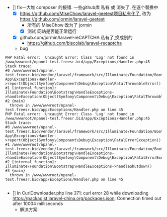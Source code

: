 - [] fix一大堆 composer 的报错. 一些github库 私有 或 消失了, 在逐个替换中
    - [x] https://github.com/MIseChow/laravel-geetest项目私有化了, 改为 https://github.com/jormin/laravel-geetest
        - 所有的 MIseChow 改为了 jormin
        - [x] 测试 网站是否能正常运行

    - [x] github.com/jormin/laravel-reCAPTCHA 私有了,换成别的
        - https://github.com/biscolab/laravel-recaptcha
    - bug

```shell
PHP Fatal error:  Uncaught Error: Class 'Log' not found in /www/wwwroot/npanel-test.freesr.bid/app/Exceptions/Handler.php:45
Stack trace:
#0 /www/wwwroot/npanel-test.freesr.bid/vendor/laravel/framework/src/Illuminate/Foundation/Bootstrap/HandleExceptions.php(81): App\Exceptions\Handler->report(Object(Symfony\Component\Debug\Exception\FatalThrowableError))
#1 [internal function]: Illuminate\Foundation\Bootstrap\HandleExceptions->handleException(Object(Symfony\Component\Debug\Exception\FatalThrowableError))
#2 {main}
  thrown in /www/wwwroot/npanel-test.freesr.bid/app/Exceptions/Handler.php on line 45
PHP Fatal error:  Uncaught Error: Class 'Log' not found in /www/wwwroot/npanel-test.freesr.bid/app/Exceptions/Handler.php:45
Stack trace:
#0 /www/wwwroot/npanel-test.freesr.bid/vendor/laravel/framework/src/Illuminate/Foundation/Bootstrap/HandleExceptions.php(81): App\Exceptions\Handler->report(Object(Symfony\Component\Debug\Exception\FatalErrorException))
#1 /www/wwwroot/npanel-test.freesr.bid/vendor/laravel/framework/src/Illuminate/Foundation/Bootstrap/HandleExceptions.php(123): Illuminate\Foundation\Bootstrap\HandleExceptions->handleException(Object(Symfony\Component\Debug\Exception\FatalErrorException))
#2 [internal function]: Illuminate\Foundation\Bootstrap\HandleExceptions->handleShutdown()
#3 {main}
  thrown in /www/wwwroot/npanel-test.freesr.bid/app/Exceptions/Handler.php on line 45


```
- [] In CurlDownloader.php line 371: curl error 28 while downloading https://packagist.laravel-china.org/packages.json: Connection timed out after 10004 milliseconds 
    - 解决方案:
